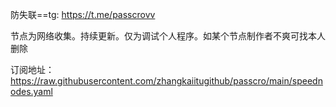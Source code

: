 
防失联==tg: https://t.me/passcrovv

节点为网络收集。持续更新。仅为调试个人程序。如某个节点制作者不爽可找本人删除


订阅地址：https://raw.githubusercontent.com/zhangkaiitugithub/passcro/main/speednodes.yaml


